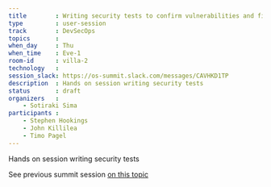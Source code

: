 ```yaml
---
title        : Writing security tests to confirm vulnerabilities and fixes
type         : user-session
track        : DevSecOps
topics       :
when_day     : Thu
when_time    : Eve-1
room-id      : villa-2
technology   :
session_slack: https://os-summit.slack.com/messages/CAVHKD1TP
description  : Hands on session writing security tests
status       : draft
organizers   :
    - Sotiraki Sima
participants :
    - Stephen Hookings
    - John Killilea
    - Timo Pagel
---
```


Hands on session writing security tests

See previous summit session [on this topic](https://owaspsummit.org/Working-Sessions/DevSecOps/Writing-Security-Tests.html)
